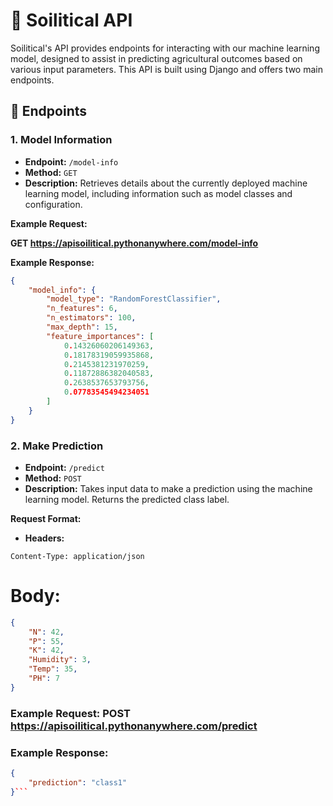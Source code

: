 # 🌱 **Soilitical API**

Soilitical's API provides endpoints for interacting with our machine learning model, designed to assist in predicting agricultural outcomes based on various input parameters. This API is built using Django and offers two main endpoints.

## 🚀 **Endpoints**

### 1. Model Information

- **Endpoint:** `/model-info`
- **Method:** `GET`
- **Description:** Retrieves details about the currently deployed machine learning model, including information such as model classes and configuration.

**Example Request:**

**GET https://apisoilitical.pythonanywhere.com/model-info**


**Example Response:**

```json
{
    "model_info": {
        "model_type": "RandomForestClassifier",
        "n_features": 6,
        "n_estimators": 100,
        "max_depth": 15,
        "feature_importances": [
            0.14326060206149363,
            0.18178319059935868,
            0.2145381231970259,
            0.11872886382040583,
            0.2638537653793756,
            0.07783545494234051
        ]
    }
}
```

### 2. Make Prediction

- **Endpoint:** `/predict`
- **Method:** `POST`
- **Description:** Takes input data to make a prediction using the machine learning model. Returns the predicted class label.

**Request Format:**

- **Headers:**

```http
Content-Type: application/json
```
# **Body:**
```json
{
    "N": 42,
    "P": 55,
    "K": 42,
    "Humidity": 3,
    "Temp": 35,
    "PH": 7
}
```

### Example Request: POST https://apisoilitical.pythonanywhere.com/predict

### Example Response: 
```json
{
    "prediction": "class1"
}```




